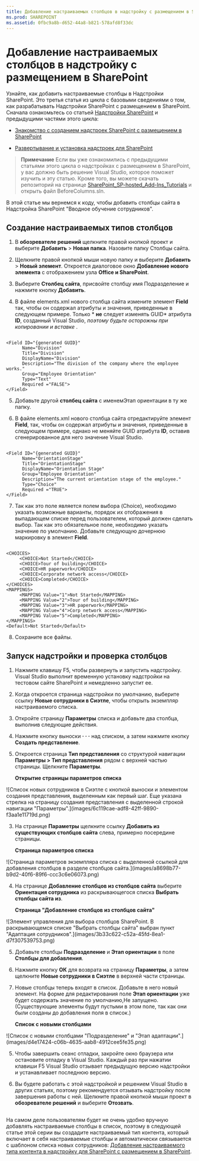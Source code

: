 ```yaml
---
title: Добавление настраиваемых столбцов в надстройку с размещением в SharePoint
ms.prod: SHAREPOINT
ms.assetid: 0fbc9a8b-d652-44a8-b821-578afd8f33dc
---
```



# Добавление настраиваемых столбцов в надстройку с размещением в SharePoint
Узнайте, как добавить настраиваемые столбцы в Надстройки SharePoint.
Это третья статья из цикла с базовыми сведениями о том, как разрабатывать Надстройки SharePoint с размещением в SharePoint. Сначала ознакомьтесь со статьей  [Надстройки SharePoint](sharepoint-add-ins.md) и предыдущими частями этого цикла:





-  [Знакомство с созданием надстроек SharePoint с размещением в SharePoint](get-started-creating-sharepoint-hosted-sharepoint-add-ins.md)


-  [Развертывание и установка надстроек для SharePoint](deploy-and-install-a-sharepoint-hosted-sharepoint-add-in.md)



> **Примечание**
> Если вы уже ознакомились с предыдущими статьями этого цикла о надстройках с размещением в SharePoint, у вас должно быть решение Visual Studio, которое поможет изучить и эту статью. Кроме того, вы можете скачать репозиторий на странице  [SharePoint_SP-hosted_Add-Ins_Tutorials](https://github.com/OfficeDev/SharePoint_SP-hosted_Add-Ins_Tutorials) и открыть файл BeforeColumns.sln.




В этой статье мы вернемся к коду, чтобы добавить столбцы сайта в Надстройка SharePoint "Вводное обучение сотрудников".
## Создание настраиваемых типов столбцов






1. В **обозревателе решений** щелкните правой кнопкой проект и выберите **Добавить** > **Новая папка**. Назовите папку Столбцы сайта.


2. Щелкните правой кнопкой мыши новую папку и выберите **Добавить** > **Новый элемент**. Откроется диалоговое окно **Добавление нового элемента** с отображением узла **Office и SharePoint**.


3. Выберите **Столбец сайта**, присвойте столбцу имя Подразделение и нажмите кнопку **Добавить**.


4. В файле elements.xml нового столбца сайта измените элемент **Field** так, чтобы он содержал атрибуты и значения, приведенные в следующем примере. Только * **не** следует изменять GUID*  атрибута **ID**, созданный Visual Studio,  *поэтому будьте осторожны при копировании и вставке*  .

 ```

<Field ID="{generated GUID}"
       Name="Division" 
       Title="Division" 
       DisplayName="Division" 
       Description="The division of the company where the employee works." 
       Group="Employee Orientation" 
       Type="Text" 
       Required ="FALSE">
</Field>
 ```

5. Добавьте другой **столбец сайта** с именемЭтап ориентации в ту же папку.


6. В файле elements.xml нового столбца сайта отредактируйте элемент **Field**, так, чтобы он содержал атрибуты и значения, приведенные в следующем примере, однако не меняйте GUID атрибута **ID**, оставив сгенерированное для него значение Visual Studio.

 ```

<Field ID="{generated GUID}"
       Name="OrientationStage" 
       Title="OrientationStage"
       DisplayName="Orientation Stage" 
       Group="Employee Orientation" 
       Description="The current orientation stage of the employee." 
       Type="Choice"
       Required ="TRUE">
</Field>
 ```

7. Так как это поле является полем выбора (Choice), необходимо указать возможные варианты, порядок их отображения в выпадающем списке перед пользователем, который должен сделать выбор. Так как это обязательное поле, необходимо указать значение по умолчанию. Добавьте следующую дочернюю маркировку в элемент **Field**.

 ```

<CHOICES>
      <CHOICE>Not Started</CHOICE>
      <CHOICE>Tour of building</CHOICE>
      <CHOICE>HR paperwork</CHOICE>
      <CHOICE>Corporate network access</CHOICE>
      <CHOICE>Completed</CHOICE>
</CHOICES>
<MAPPINGS>
      <MAPPING Value="1">Not Started</MAPPING>
      <MAPPING Value="2">Tour of building</MAPPING>
      <MAPPING Value="3">HR paperwork</MAPPING>
      <MAPPING Value="4">Corp network access</MAPPING>
      <MAPPING Value="5">Completed</MAPPING>
</MAPPINGS>
<Default>Not Started</Default>
 ```

8. Сохраните все файлы.



## Запуск надстройки и проверка столбцов






1. Нажмите клавишу F5, чтобы развернуть и запустить надстройку. Visual Studio выполнит временную установку надстройки на тестовом сайте SharePoint и немедленно запустит ее. 


2. Когда откроется страница надстройки по умолчанию, выберите ссылку **Новые сотрудники в Сиэтле**, чтобы открыть экземпляр настраиваемого списка.


3. Откройте страницу **Параметры** списка и добавьте два столбца, выполнив следующие действия.

1. Нажмите кнопку выноски **· · ·** над списком, а затем нажмите кнопку **Создать представление**.


2. Откроется страница **Тип представления** со структурой навигации **Параметры > Тип представления** рядом с верхней частью страницы. Щелкните **Параметры**.

   **Открытие страницы параметров списка**



!\[Список новых сотрудников в Сиэтле с кнопкой выноски и элементом создания представления, выделенным как первый шаг. Еще указана стрелка на страницу создания представления с выделенной строкой навигации "Параметры".](images/6c119cae-adf8-42ff-9890-f3aa1e11719d.png)





3. На странице **Параметры** щелкните ссылку **Добавить из существующих столбцов сайта** слева, примерно посередине страницы.

   **Страница параметров списка**



!\[Страница параметров экземпляра списка с выделенной ссылкой для добавления столбцов в разделе столбцов сайта.](images/a8698b77-b9d2-40f6-89f6-ccc3c6e06073.png)





4. На странице **Добавление столбцов из столбцов сайта** выберите **Ориентация сотрудника** из раскрывающегося списка **Выбрать столбцы сайта из**.

   **Страница "Добавление столбцов из столбцов сайта"**



!\[Элемент управления для выбора столбцов SharePoint. В раскрывающемся списке "Выбрать столбцы сайта" выбран пункт "Адаптация сотрудников".](images/3b33c622-c52a-45fd-8ea1-d7f307539753.png)





5. Добавьте столбцы **Подразделение** и **Этап ориентации** в поле **Столбцы для добавления**.


6. Нажмите кнопку **ОК** для возврата на страницу **Параметры**, а затем щелкните **Новые сотрудники в Сиэтле** в верхней части страницы.


4. Новые столбцы теперь входят в список. Добавьте в него новый элемент. На форме для редактирования поле **Этап ориентации** уже будет содержать значение по умолчанию,Не запущено. (Существующие элементы будут пустыми в этом поле, так как они были созданы до добавления поля в список.)

   **Список с новыми столбцами**



!\[Список с новыми столбцами "Подразделение" и "Этап адаптации".](images/d4e17424-c06b-4635-aab8-4912cee5fe35.png)





5. Чтобы завершить сеанс отладки, закройте окно браузера или остановите отладку в Visual Studio. Каждый раз при нажатии клавиши F5 Visual Studio отзывает предыдущую версию надстройки и устанавливает последнюю версию.


6. Вы будете работать с этой надстройкой и решением Visual Studio в других статьях, поэтому рекомендуется отзывать надстройку после завершения работы с ней. Щелкните правой кнопкой мыши проект в **обозревателе решений** и выберите **Отозвать**.



## 
<a name="Nextsteps"> </a>

На самом деле пользователям будет не очень удобно вручную добавлять настраиваемые столбцы в список, поэтому в следующей статье этой серии вы создадите настраиваемый тип контента, который включает в себя настраиваемые столбцы и автоматически связывается с шаблоном списка новых сотрудников:  [Добавление настраиваемого типа контента в надстройку для SharePoint с размещением в SharePoint](add-a-custom-content-type-to-a-sharepoint-hostedsharepoint-add-in.md). 




